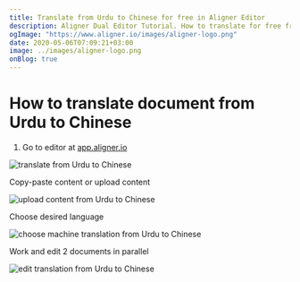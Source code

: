 ```yaml
---
title: Translate from Urdu to Chinese for free in Aligner Editor
description: Aligner Dual Editor Tutorial. How to translate for free from Urdu to Chinese. Aligner is multilingual document management platform. 
ogImage: "https://www.aligner.io/images/aligner-logo.png"
date: 2020-05-06T07:09:21+03:00
image: ../images/aligner-logo.png
onBlog: true
---
```


# How to translate document from Urdu to Chinese

1. Go to editor at [app.aligner.io](https://app.aligner.io "Aligner App web page")

![translate from Urdu to Chinese](../aligner-blank-editor.png "translate from Urdu to Chinese")

Copy-paste content or upload content

![upload content from Urdu to Chinese](../aligner-uploaded-document.png "upload content from Urdu to Chinese")

Choose desired language

![choose machine translation from Urdu to Chinese](../aligner-language-dropdown.png "choose machine translation from Urdu to Chinese")

Work and edit 2 documents in parallel

![edit translation from Urdu to Chinese](../aligner-double-sitded-editor.png "edit translation from Urdu to Chinese")

